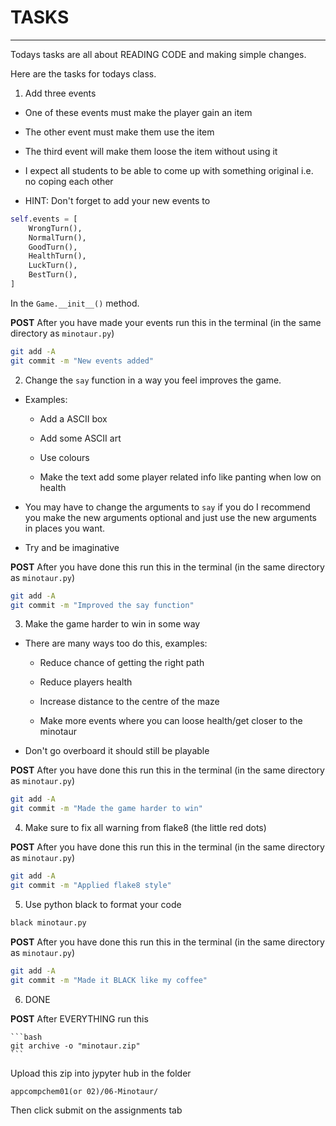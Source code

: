 # TASKS
---

Todays tasks are all about READING CODE and making simple changes.

Here are the tasks for todays class.

1. Add three events

  - One of these events must make the player gain an item

  - The other event must make them use the item

  - The third event will make them loose the item without using it

  - I expect all students to be able to come up with something original
    i.e. no coping each other

  - HINT: Don't forget to add your new events to

  ```python
  self.events = [
      WrongTurn(),
      NormalTurn(),
      GoodTurn(),
      HealthTurn(),
      LuckTurn(),
      BestTurn(),
  ]
  ```

  In the `Game.__init__()` method.

**POST** After you have made your events run this in the terminal (in the same directory as `minotaur.py`)

```bash
git add -A
git commit -m "New events added"
```


2. Change the `say` function in a way you feel improves the game.

  - Examples:

    - Add a ASCII box

    - Add some ASCII art

    - Use colours

    - Make the text add some player related info like
      panting when low on health

  - You may have to change the arguments to `say` if you do I
    recommend you make the new arguments optional and just use
    the new arguments in places you want.

  - Try and be imaginative

**POST** After you have done this run this in the terminal (in the same directory as `minotaur.py`)

  ```bash
  git add -A
  git commit -m "Improved the say function"
  ```

3. Make the game harder to win in some way

  - There are many ways too do this, examples:

    - Reduce chance of getting the right path

    - Reduce players health

    - Increase distance to the centre of the maze

    - Make more events where you can loose health/get closer to the minotaur

  - Don't go overboard it should still be playable

**POST** After you have done this run this in the terminal (in the same directory as `minotaur.py`)

  ```bash
  git add -A
  git commit -m "Made the game harder to win"
  ```

4. Make sure to fix all warning from flake8 (the little red dots)

**POST** After you have done this run this in the terminal (in the same directory as `minotaur.py`)

  ```bash
  git add -A
  git commit -m "Applied flake8 style"
  ```

5. Use python black to format your code

```bash
black minotaur.py
```

**POST** After you have done this run this in the terminal (in the same directory as `minotaur.py`)

  ```bash
  git add -A
  git commit -m "Made it BLACK like my coffee"
  ```


6. DONE

**POST** After EVERYTHING run this

    ```bash
    git archive -o "minotaur.zip"
    ```

Upload this zip into jypyter hub in the folder

`appcompchem01(or 02)/06-Minotaur/`

Then click submit on the assignments tab
